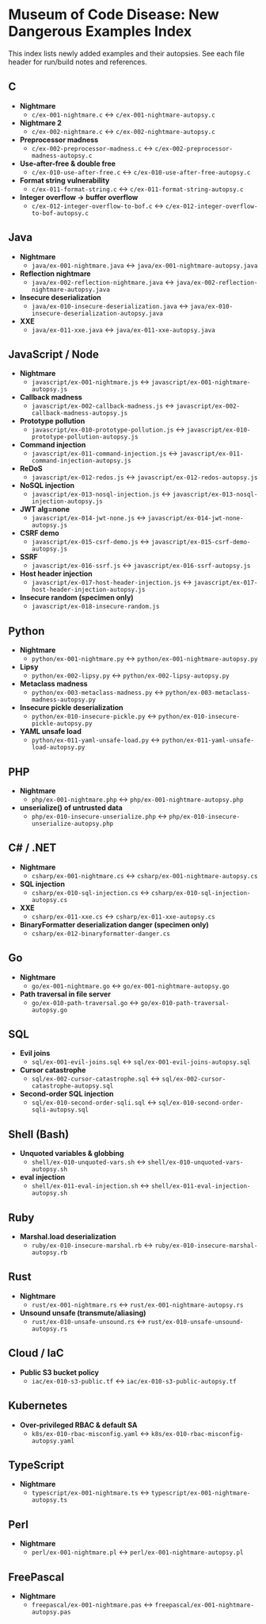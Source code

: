 # Museum of Code Disease: New Dangerous Examples Index

This index lists newly added examples and their autopsies. See each file header for run/build notes and references.

## C
* **Nightmare**
  - `c/ex-001-nightmare.c` ↔ `c/ex-001-nightmare-autopsy.c`
* **Nightmare 2**
  - `c/ex-002-nightmare.c` ↔ `c/ex-002-nightmare-autopsy.c`
* **Preprocessor madness**
  - `c/ex-002-preprocessor-madness.c` ↔ `c/ex-002-preprocessor-madness-autopsy.c`
* **Use-after-free & double free**
  - `c/ex-010-use-after-free.c` ↔ `c/ex-010-use-after-free-autopsy.c`
* **Format string vulnerability**
  - `c/ex-011-format-string.c` ↔ `c/ex-011-format-string-autopsy.c`
* **Integer overflow → buffer overflow**
  - `c/ex-012-integer-overflow-to-bof.c` ↔ `c/ex-012-integer-overflow-to-bof-autopsy.c`

## Java
* **Nightmare**
  - `java/ex-001-nightmare.java` ↔ `java/ex-001-nightmare-autopsy.java`
* **Reflection nightmare**
  - `java/ex-002-reflection-nightmare.java` ↔ `java/ex-002-reflection-nightmare-autopsy.java`
* **Insecure deserialization**
  - `java/ex-010-insecure-deserialization.java` ↔ `java/ex-010-insecure-deserialization-autopsy.java`
* **XXE**
  - `java/ex-011-xxe.java` ↔ `java/ex-011-xxe-autopsy.java`

## JavaScript / Node
* **Nightmare**
  - `javascript/ex-001-nightmare.js` ↔ `javascript/ex-001-nightmare-autopsy.js`
* **Callback madness**
  - `javascript/ex-002-callback-madness.js` ↔ `javascript/ex-002-callback-madness-autopsy.js`
* **Prototype pollution**
  - `javascript/ex-010-prototype-pollution.js` ↔ `javascript/ex-010-prototype-pollution-autopsy.js`
* **Command injection**
  - `javascript/ex-011-command-injection.js` ↔ `javascript/ex-011-command-injection-autopsy.js`
* **ReDoS**
  - `javascript/ex-012-redos.js` ↔ `javascript/ex-012-redos-autopsy.js`
* **NoSQL injection**
  - `javascript/ex-013-nosql-injection.js` ↔ `javascript/ex-013-nosql-injection-autopsy.js`
* **JWT alg=none**
  - `javascript/ex-014-jwt-none.js` ↔ `javascript/ex-014-jwt-none-autopsy.js`
* **CSRF demo**
  - `javascript/ex-015-csrf-demo.js` ↔ `javascript/ex-015-csrf-demo-autopsy.js`
* **SSRF**
  - `javascript/ex-016-ssrf.js` ↔ `javascript/ex-016-ssrf-autopsy.js`
* **Host header injection**
  - `javascript/ex-017-host-header-injection.js` ↔ `javascript/ex-017-host-header-injection-autopsy.js`
* **Insecure random (specimen only)**
  - `javascript/ex-018-insecure-random.js`

## Python
* **Nightmare**
  - `python/ex-001-nightmare.py` ↔ `python/ex-001-nightmare-autopsy.py`
* **Lipsy**
  - `python/ex-002-lipsy.py` ↔ `python/ex-002-lipsy-autopsy.py`
* **Metaclass madness**
  - `python/ex-003-metaclass-madness.py` ↔ `python/ex-003-metaclass-madness-autopsy.py`
* **Insecure pickle deserialization**
  - `python/ex-010-insecure-pickle.py` ↔ `python/ex-010-insecure-pickle-autopsy.py`
* **YAML unsafe load**
  - `python/ex-011-yaml-unsafe-load.py` ↔ `python/ex-011-yaml-unsafe-load-autopsy.py`

## PHP
* **Nightmare**
  - `php/ex-001-nightmare.php` ↔ `php/ex-001-nightmare-autopsy.php`
* **unserialize() of untrusted data**
  - `php/ex-010-insecure-unserialize.php` ↔ `php/ex-010-insecure-unserialize-autopsy.php`

## C# / .NET
* **Nightmare**
  - `csharp/ex-001-nightmare.cs` ↔ `csharp/ex-001-nightmare-autopsy.cs`
* **SQL injection**
  - `csharp/ex-010-sql-injection.cs` ↔ `csharp/ex-010-sql-injection-autopsy.cs`
* **XXE**
  - `csharp/ex-011-xxe.cs` ↔ `csharp/ex-011-xxe-autopsy.cs`
* **BinaryFormatter deserialization danger (specimen only)**
  - `csharp/ex-012-binaryformatter-danger.cs`

## Go
* **Nightmare**
  - `go/ex-001-nightmare.go` ↔ `go/ex-001-nightmare-autopsy.go`
* **Path traversal in file server**
  - `go/ex-010-path-traversal.go` ↔ `go/ex-010-path-traversal-autopsy.go`

## SQL
* **Evil joins**
  - `sql/ex-001-evil-joins.sql` ↔ `sql/ex-001-evil-joins-autopsy.sql`
* **Cursor catastrophe**
  - `sql/ex-002-cursor-catastrophe.sql` ↔ `sql/ex-002-cursor-catastrophe-autopsy.sql`
* **Second-order SQL injection**
  - `sql/ex-010-second-order-sqli.sql` ↔ `sql/ex-010-second-order-sqli-autopsy.sql`

## Shell (Bash)
* **Unquoted variables & globbing**
  - `shell/ex-010-unquoted-vars.sh` ↔ `shell/ex-010-unquoted-vars-autopsy.sh`
* **eval injection**
  - `shell/ex-011-eval-injection.sh` ↔ `shell/ex-011-eval-injection-autopsy.sh`

## Ruby
* **Marshal.load deserialization**
  - `ruby/ex-010-insecure-marshal.rb` ↔ `ruby/ex-010-insecure-marshal-autopsy.rb`

## Rust
* **Nightmare**
  - `rust/ex-001-nightmare.rs` ↔ `rust/ex-001-nightmare-autopsy.rs`
* **Unsound unsafe (transmute/aliasing)**
  - `rust/ex-010-unsafe-unsound.rs` ↔ `rust/ex-010-unsafe-unsound-autopsy.rs`

## Cloud / IaC
* **Public S3 bucket policy**
  - `iac/ex-010-s3-public.tf` ↔ `iac/ex-010-s3-public-autopsy.tf`

## Kubernetes
* **Over-privileged RBAC & default SA**
  - `k8s/ex-010-rbac-misconfig.yaml` ↔ `k8s/ex-010-rbac-misconfig-autopsy.yaml`

## TypeScript
* **Nightmare**
  - `typescript/ex-001-nightmare.ts` ↔ `typescript/ex-001-nightmare-autopsy.ts`

## Perl
* **Nightmare**
  - `perl/ex-001-nightmare.pl` ↔ `perl/ex-001-nightmare-autopsy.pl`

## FreePascal
* **Nightmare**
  - `freepascal/ex-001-nightmare.pas` ↔ `freepascal/ex-001-nightmare-autopsy.pas`
